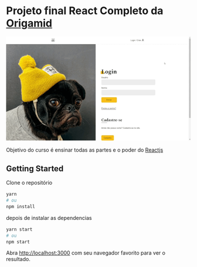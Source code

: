 # Projeto final React Completo da [Origamid](https://www.origamid.com/curso/react-completo/)

![Gif Login](https://github.com/willerson/projetofinal-curso-react/blob/main/public/dogs-login.gif)

Objetivo do curso é ensinar todas as partes e o poder do [Reactjs](https://reactjs.org/)

## Getting Started

Clone o repositório

```bash
yarn
# ou
npm install
```
depois de instalar as dependencias
```bash
yarn start
# ou
npm start
```

Abra [http://localhost:3000](http://localhost:3000) com seu navegador favorito para ver o resultado.
